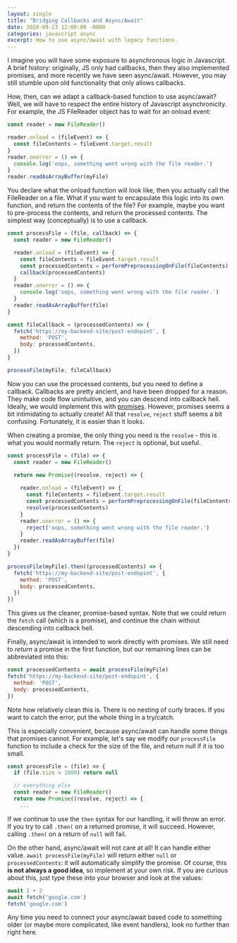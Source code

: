 ```yaml
---
layout: single
title: "Bridging Callbacks and Async/Await"
date: 2020-09-23 12:00:00 -0000
categories: javascript async
excerpt: How to use async/await with legacy functions.
---
```


I imagine you will have some exposure to asynchronous logic in Javascript. A brief history: originally, JS only had callbacks, then they also implemented promises, and more recently we have seen async/await. However, you may still stumble upon old functionality that only allows callbacks.

How, then, can we adapt a callback-based function to use async/await? Well, we will have to respect the entire history of Javascript asynchronicity. For example, the JS FileReader object has to wait for an onload event:

```javascript
const reader = new FileReader()

reader.onload = (fileEvent) => {
  const fileContents = fileEvent.target.result
}
reader.onerror = () => {
  console.log('oops, something went wrong with the file reader.')
}
reader.readAsArrayBuffer(myFile)
```

You declare what the onload function will look like, then you actually call the FileReader on a file. What if you want to encapsulate this logic into its own function, and return the contents of the file? For example, maybe you want to pre-process the contents, and return the processed contents. The simplest way (conceptually) is to use a callback.

```javascript
const processFile = (file, callback) => {
  const reader = new FileReader()

  reader.onload = (fileEvent) => {
    const fileContents = fileEvent.target.result
    const processedContents = performPreprocessingOnFile(fileContents)
    callback(processedContents)
  }
  reader.onerror = () => {
    console.log('oops, something went wrong with the file reader.')
  }
  reader.readAsArrayBuffer(file)
}

const fileCallback = (processedContents) => {
  fetch('https://my-backend-site/post-endopint', {
    method: 'POST',
    body: processedContents,
  })
}

processFile(myFile, fileCallback)
```

Now you can use the processed contents, but you need to define a callback. Callbacks are pretty ancient, and have been dropped for a reason. They make code flow unintuitive, and you can descend into callback hell. Ideally, we would implement this with [promises](https://developer.mozilla.org/en-US/docs/Web/JavaScript/Reference/Global_Objects/Promise/Promise). However, promises seems a bit intimidating to actually create! All that `resolve`, `reject` stuff seems a bit confusing. Fortunately, it is easier than it looks.

When creating a promise, the only thing you need is the `resolve` - this is what you would normally return. The `reject` is optional, but useful.

```javascript
const processFile = (file) => {
  const reader = new FileReader()

  return new Promise((resolve, reject) => {
  
    reader.onload = (fileEvent) => {
      const fileContents = fileEvent.target.result
      const processedContents = performPreprocessingOnFile(fileContents)
      resolve(processedContents)
    }
    reader.onerror = () => {
      reject('oops, something went wrong with the file reader.')
    }
    reader.readAsArrayBuffer(file)
  })
}

processFile(myFile).then((processedContents) => {
  fetch('https://my-backend-site/post-endopint', {
    method: 'POST',
    body: processedContents,
  })
})
```

This gives us the cleaner, promise-based syntax. Note that we could return the `fetch` call (which is a promise), and continue the chain without descending into callback hell. 

Finally, async/await is intended to work directly with promises. We still need to _return_ a promise in the first function, but our remaining lines can be abbreviated into this:

```javascript
const processedContents = await processFile(myFile)
fetch('https://my-backend-site/post-endopint', {
  method: 'POST',
  body: processedContents,
})
```

Note how relatively clean this is. There is no nesting of curly braces. If you want to catch the error, put the whole thing in a try/catch.

This is especially convenient, because async/await can handle some things that promises cannot. For example, let's say we modify our `processFile` function to include a check for the size of the file, and return null if it is too small.

```javascript
const processFile = (file) => {
  if (file.size > 1000) return null

  // everything else 
  const reader = new FileReader()
  return new Promise((resolve, reject) => {
    ...
```

If we continue to use the `then` syntax for our handling, it will throw an error. If you try to call `.then(` on a returned promise, it will succeed. However, calling `.then(` on a return of `null` will fail.

On the other hand, async/await will not care at all! It can handle either value. `await processFile(myFile)` will return either `null` or `processedContents`: it will automatically simplify the promise. Of course, this __is not always a good idea__, so implement at your own risk. If you are curious about this, just type these into your browser and look at the values:

```javascript
await 2 + 2
await fetch('google.com')
fetch('google.com')
```

Any time you need to connect your async/await based code to something older (or maybe more complicated, like event handlers), look no further than right here.